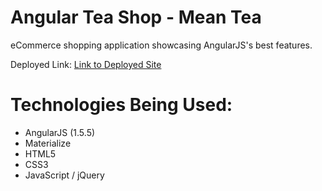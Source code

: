 # Angular Tea Shop - Mean Tea

eCommerce shopping application showcasing AngularJS's best features.

Deployed Link: [Link to Deployed Site](https://ng-mean-tea.firebaseapp.com/)

# Technologies Being Used:
- AngularJS (1.5.5)
- Materialize
- HTML5
- CSS3
- JavaScript / jQuery
